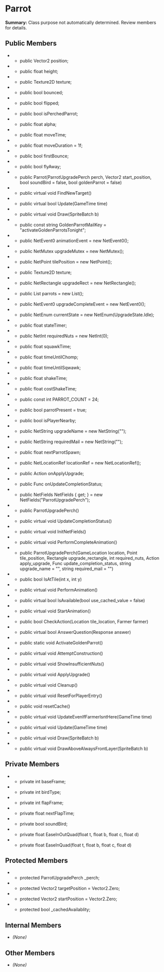 # Parrot

**Summary:** Class purpose not automatically determined. Review members for details.

## Public Members
- - public Vector2 position;
- - public float height;
- - public Texture2D texture;
- - public bool bounced;
- - public bool flipped;
- - public bool isPerchedParrot;
- - public float alpha;
- - public float moveTime;
- - public float moveDuration = 1f;
- - public bool firstBounce;
- - public bool flyAway;
- - public Parrot(ParrotUpgradePerch perch, Vector2 start_position, bool soundBird = false, bool goldenParrot = false)
- - public virtual void FindNewTarget()
- - public virtual bool Update(GameTime time)
- - public virtual void Draw(SpriteBatch b)
- - public const string GoldenParrotMailKey = "activateGoldenParrotsTonight";
- - public NetEvent0 animationEvent = new NetEvent0();
- - public NetMutex upgradeMutex = new NetMutex();
- - public NetPoint tilePosition = new NetPoint();
- - public Texture2D texture;
- - public NetRectangle upgradeRect = new NetRectangle();
- - public List<Parrot> parrots = new List<Parrot>();
- - public NetEvent0 upgradeCompleteEvent = new NetEvent0();
- - public NetEnum<UpgradeState> currentState = new NetEnum<UpgradeState>(UpgradeState.Idle);
- - public float stateTimer;
- - public NetInt requiredNuts = new NetInt(0);
- - public float squawkTime;
- - public float timeUntilChomp;
- - public float timeUntilSqwawk;
- - public float shakeTime;
- - public float costShakeTime;
- - public const int PARROT_COUNT = 24;
- - public bool parrotPresent = true;
- - public bool isPlayerNearby;
- - public NetString upgradeName = new NetString("");
- - public NetString requiredMail = new NetString("");
- - public float nextParrotSpawn;
- - public NetLocationRef locationRef = new NetLocationRef();
- - public Action onApplyUpgrade;
- - public Func<bool> onUpdateCompletionStatus;
- - public NetFields NetFields { get; } = new NetFields("ParrotUpgradePerch");
- - public ParrotUpgradePerch()
- - public virtual void UpdateCompletionStatus()
- - public virtual void InitNetFields()
- - public virtual void PerformCompleteAnimation()
- - public ParrotUpgradePerch(GameLocation location, Point tile_position, Rectangle upgrade_rectangle, int required_nuts, Action apply_upgrade, Func<bool> update_completion_status, string upgrade_name = "", string required_mail = "")
- - public bool IsAtTile(int x, int y)
- - public virtual void PerformAnimation()
- - public virtual bool IsAvailable(bool use_cached_value = false)
- - public virtual void StartAnimation()
- - public bool CheckAction(Location tile_location, Farmer farmer)
- - public virtual bool AnswerQuestion(Response answer)
- - public static void ActivateGoldenParrot()
- - public virtual void AttemptConstruction()
- - public virtual void ShowInsufficientNuts()
- - public virtual void ApplyUpgrade()
- - public virtual void Cleanup()
- - public virtual void ResetForPlayerEntry()
- - public void resetCache()
- - public virtual void UpdateEvenIfFarmerIsntHere(GameTime time)
- - public virtual void Update(GameTime time)
- - public virtual void Draw(SpriteBatch b)
- - public virtual void DrawAboveAlwaysFrontLayer(SpriteBatch b)

## Private Members
- - private int baseFrame;
- - private int birdType;
- - private int flapFrame;
- - private float nextFlapTime;
- - private bool soundBird;
- - private float EaseInOutQuad(float t, float b, float c, float d)
- - private float EaseInQuad(float t, float b, float c, float d)

## Protected Members
- - protected ParrotUpgradePerch _perch;
- - protected Vector2 targetPosition = Vector2.Zero;
- - protected Vector2 startPosition = Vector2.Zero;
- - protected bool _cachedAvailablity;

## Internal Members
- *(None)*

## Other Members
- *(None)*
